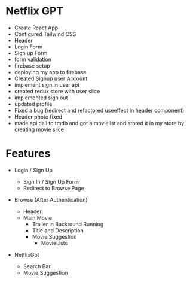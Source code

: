 # Netflix GPT
    
- Create React App
- Configured Tailwind CSS
- Header
- Login Form
- Sign up Form
- form validation
- firebase setup
- deploying my app to firebase
- Created Signup user Account
- implement sign in user api
- created redux store with user slice
- implemented sign out
- updated profile
- Fixed a bug (redirect and refactored useeffect in header component)
- Header photo fixed 
- made api call to tmdb and got a movielist and stored it in my store by creating movie slice


# Features
- Login / Sign Up 
     - Sign In / Sign Up Form
     - Redirect to Browse Page
- Browse (After Authentication)
   - Header
   - Main Movie
        - Trailer in Backround Running
        - Title and Description
        - Movie Suggestion
             - MovieLists 

- NetflixGpt
    - Search Bar
    - Movie Suggestion